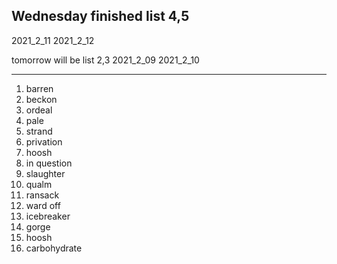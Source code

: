 ## Wednesday finished list 4,5
2021_2_11
2021_2_12

tomorrow will be list 2,3
2021_2_09
2021_2_10
******
1. barren
2. beckon
3. ordeal
4. pale
5. strand
6. privation
7. hoosh
8. in question
9. slaughter
10. qualm
11. ransack
12. ward off
13. icebreaker
14. gorge
15. hoosh
16. carbohydrate
